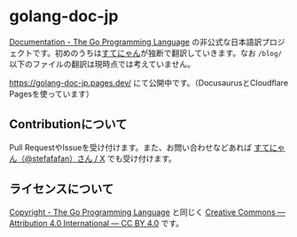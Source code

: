 # golang-doc-jp

[Documentation - The Go Programming Language](https://go.dev/doc/) の非公式な日本語訳プロジェクトです。初めのうちは[すてにゃん](https://twitter.com/stefafafan)が独断で翻訳していきます。なお `/blog/` 以下のファイルの翻訳は現時点では考えていません。

https://golang-doc-jp.pages.dev/ にて公開中です。（DocusaurusとCloudflare Pagesを使っています）

## Contributionについて
Pull RequestやIssueを受け付けます。また、お問い合わせなどあれば [すてにゃん（@stefafafan）さん / X](https://twitter.com/stefafafan) でも受け付けます。

## ライセンスについて
[Copyright - The Go Programming Language](https://go.dev/copyright) と同じく [Creative Commons — Attribution 4.0 International — CC BY 4.0](https://creativecommons.org/licenses/by/4.0/) です。
